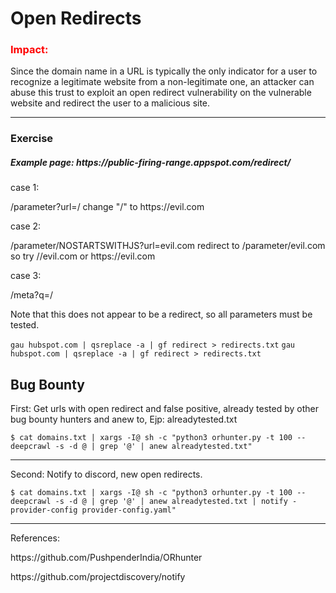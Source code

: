 <h1>Open Redirects</h1>
<h3 style="color:red;">Impact:</h3>
<p>Since the domain name in a URL is typically the only indicator for a user to recognize a legitimate website from a non-legitimate one, an attacker can abuse this trust to exploit an open redirect vulnerability on the vulnerable website and redirect the user to a malicious site.</p>
<hr>
<h3>Exercise</h3>
<h5>Example page: <a>https://public-firing-range.appspot.com/redirect/<a></h5>
<p>case 1:</p>
<p>/parameter?url=/ change "/" to https://evil.com</p>
<p>case 2:</p>
<p>/parameter/NOSTARTSWITHJS?url=evil.com redirect to /parameter/evil.com so try //evil.com or https://evil.com</p>
<p>case 3:</p>
<p>/meta?q=/</p>
<p>Note that this does not appear to be a redirect, so all parameters must be tested.</p>
<code>gau hubspot.com | qsreplace -a | gf redirect > redirects.txt</code>
<code>gau hubspot.com | qsreplace -a | gf redirect > redirects.txt</code>
<h2>Bug Bounty</h2>
<p>First: Get urls with open redirect and false positive, already tested by other bug bounty hunters and anew to, Ejp: alreadytested.txt</p>
<code>$ cat domains.txt | xargs -I@ sh -c "python3 orhunter.py -t 100 --deepcrawl -s -d @ | grep '@' | anew alreadytested.txt"</code>
<hr>
<p>Second: Notify to discord, new open redirects.</p>
<code>$ cat domains.txt | xargs -I@ sh -c "python3 orhunter.py -t 100 --deepcrawl -s -d @ | grep '@' | anew alreadytested.txt | notify -provider-config provider-config.yaml"</code>
<hr>
<p>References:</p>
<p>https://github.com/PushpenderIndia/ORhunter</p>
<p>https://github.com/projectdiscovery/notify</p>
